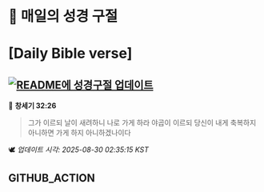 # 🙏 매일의 성경 구절
# [Daily Bible verse]
## [![README에 성경구절 업데이트](https://github.com/DONGSUKA/first_test/actions/workflows/update-readme-bible.yml/badge.svg)](https://github.com/DONGSUKA/first_test/actions/workflows/update-readme-bible.yml)
<!-- START_BIBLE_VERSE -->
📖 **창세기 32:26**
> 그가 이르되 날이 새려하니 나로 가게 하라 야곱이 이르되 당신이 내게 축복하지 아니하면 가게 하지 아니하겠나이다

🕊️ _업데이트 시각: 2025-08-30 02:35:15 KST_
  <!-- END_BIBLE_VERSE -->
## GITHUB_ACTION
